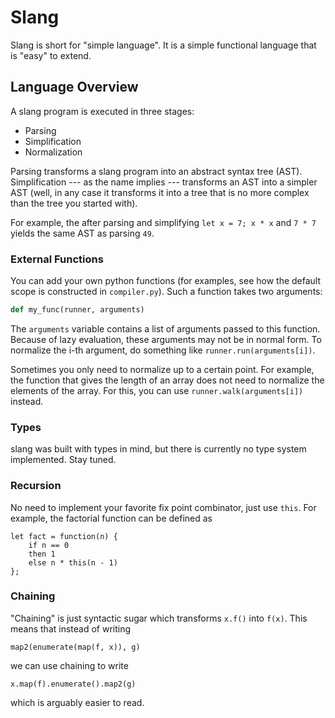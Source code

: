 # Slang

Slang is short for "simple language".
It is a simple functional language that is "easy" to extend.

## Language Overview

A slang program is executed in three stages:
- Parsing
- Simplification
- Normalization

Parsing transforms a slang program into an abstract syntax tree (AST).
Simplification --- as the name implies --- transforms an AST into a simpler AST
(well, in any case it transforms it into a tree that is no more complex than the tree you started with).

For example, the after parsing and simplifying `let x = 7; x * x` and `7 * 7` yields the same AST as parsing `49`.

### External Functions

You can add your own python functions (for examples, see how the default scope is constructed in `compiler.py`).
Such a function takes two arguments:

```python
def my_func(runner, arguments)
```

The `arguments` variable contains a list of arguments passed to this function.
Because of lazy evaluation, these arguments may not be in normal form.  To normalize the i-th argument,
do something like `runner.run(arguments[i])`.

Sometimes you only need to normalize up to a certain point.
For example, the function that gives the length of an array does not need to normalize the elements of the array.
For this, you can use `runner.walk(arguments[i])` instead.

### Types

slang was built with types in mind, but there is currently no type system implemented.
Stay tuned.

### Recursion

No need to implement your favorite fix point combinator, just use `this`.
For example, the factorial function can be defined as
```
let fact = function(n) {
    if n == 0
    then 1
    else n * this(n - 1)
};
```

### Chaining

"Chaining" is just syntactic sugar which transforms `x.f()` into `f(x)`.
This means that instead of writing
```
map2(enumerate(map(f, x)), g)
```
we can use chaining to write
```
x.map(f).enumerate().map2(g)
```
which is arguably easier to read.
